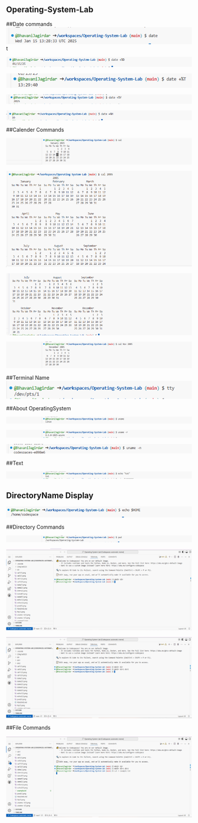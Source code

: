 ## Operating-System-Lab

##Date commands
![Date](https://github.com/BhavaniJagirdar/Operating-System-Lab/blob/dbfd5a3bd2c413c72092f2061447172a71546679/date(1).png)t

![Dateonly](https://github.com/BhavaniJagirdar/Operating-System-Lab/blob/7e2fb0c4def03a9e8b1d69397bac52807236f0cd/date2(1).png)

![Datetimeonly](https://github.com/BhavaniJagirdar/Operating-System-Lab/blob/23dd8b95656654b63f844389dd216bba39f6eb2d/date3(1).png)

![Dateyearonly](https://github.com/BhavaniJagirdar/Operating-System-Lab/blob/958ed0b93bd209e6d60b9eab3d6b47cddfe8fb19/date4(1).png)

![Datehouronly](https://github.com/BhavaniJagirdar/Operating-System-Lab/blob/5df219faa2f47b2f5947d27734e7d23381a4a417/date5(1).png)

##Calender Commands

![cal](https://github.com/BhavaniJagirdar/Operating-System-Lab/blob/f25eb5d65a567385233bef3c0a50dddaa8d1cece/cal1(1).png)

![calyear](https://github.com/BhavaniJagirdar/Operating-System-Lab/blob/7afd2a879c8f96d2edac1b7de39008b5c16833c8/cal11(1).png)


![calyear](https://github.com/BhavaniJagirdar/Operating-System-Lab/blob/041e8ae690f3d221202e6a473fa0fd7168051a30/cal12(1).png)

![calmonthyear](https://github.com/BhavaniJagirdar/Operating-System-Lab/blob/3ddd837a6f60c25b5e908ce6b6403d19d424f566/cal3(1).png)

##Terminal Name
![terminalname](https://github.com/BhavaniJagirdar/Operating-System-Lab/blob/da1650e5c97b75f0a10842031191c043a7534a6d/tty(1).png)

##About OperatingSystem

![osname](https://github.com/BhavaniJagirdar/Operating-System-Lab/blob/e94d0c51b89c01fbe1db7596afb8e0282bbc3fe0/uname(1).png)

![osversion](https://github.com/BhavaniJagirdar/Operating-System-Lab/blob/43ace7c9fa036466cf2b41cd7a1ef1ab343e641e/uname%20-r(1).png)

![osdomainname](https://github.com/BhavaniJagirdar/Operating-System-Lab/blob/31a956928e6329bb91228c07e176430f5ed20212/uname%20-n(1).png)

##Text

![textname](https://github.com/BhavaniJagirdar/Operating-System-Lab/blob/488296d45e0c7677a8df46c34b131f8a693b684e/echo1(1).png)

## DirectoryName Display

![homedict](https://github.com/BhavaniJagirdar/Operating-System-Lab/blob/0a5b33c963f734c9ec6599e034fc88aab0948119/echo2(1).png)

##Directory Commands

![path](https://github.com/BhavaniJagirdar/Operating-System-Lab/blob/cdea13875f88691726bfb63c8d524c632d473f2f/pwd(1).png)

![dictcreation](https://github.com/BhavaniJagirdar/Operating-System-Lab/blob/ea4e8ccd4b3bf31e7156777bac13ddb72e6b454e/mkdir%20dir(1).png)

![subdict](https://github.com/BhavaniJagirdar/Operating-System-Lab/blob/6ddb0ac0448230e601c1f780fcc6f0d52ba1404b/mkdir%20dir1%20dir2(1).png)

##File Commands

![createfile](https://github.com/BhavaniJagirdar/Operating-System-Lab/blob/33da00bef5b757041cf56cde6ef9d3f9979cdab2/catfilecreate(1).png)



